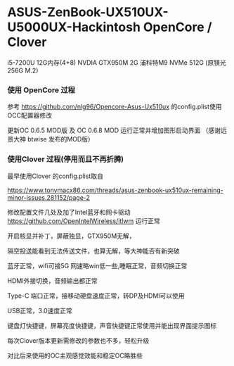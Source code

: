 # ASUS-ZenBook-UX510UX-U5000UX-Hackintosh OpenCore / Clover

i5-7200U
12G内存(4+8)
NVDIA GTX950M 2G
浦科特M9 NVMe 512G (原镁光256G M.2)

### 使用 OpenCore 过程

参考 https://github.com/nlg96/Opencore-Asus-Ux510ux 的config.plist使用OCC配置器修改

更新OC 0.6.5 MOD版 及 OC 0.6.8 MOD 运行正常并增加图形启动界面 （感谢远景大神 btwise 发布的MOD版）



### 使用Clover 过程(停用而且不再折腾)

最早使用Clover 的config.plist取自

https://www.tonymacx86.com/threads/asus-zenbook-ux510ux-remaining-minor-issues.281152/page-2 

修改配置文件几处及加了Intel蓝牙和网卡驱动 https://github.com/OpenIntelWireless/itlwm 运行正常

开启核显并补丁，屏蔽独显，GTX950M无解，

隔空投送能看到无法传送文件，也算无解，等大神能否有新突破

蓝牙正常，wifi可接5G 网速略win低一些,睡眠正常，音频切换正常

HDMI外接切换，音频输出都正常

Type-C 端口正常，接移动硬盘速度正常，转DP及HDMI可以使用

USB正常，3.0速度正常

键盘灯快捷键，屏幕亮度快捷键，声音快捷键正常使用并能出现界面提示图标

每次Clover版本更新需修改的参数也不多，轻松升级

对比后来使用的OC主观感觉效能和稳定OC略胜些

